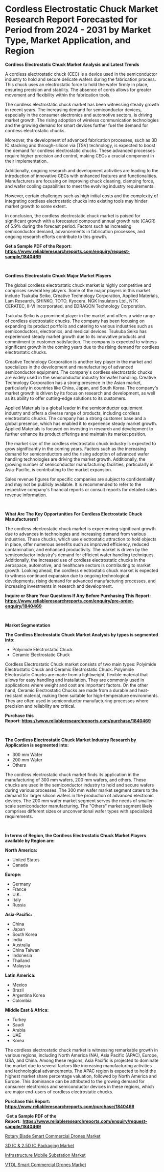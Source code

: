 <p><h1>Cordless Electrostatic Chuck Market Research Report Forecasted for Period from 2024 -  2031 by Market Type, Market Application, and Region</h1></p><p><strong>Cordless Electrostatic Chuck Market Analysis and Latest Trends</strong></p>
<p><p>A cordless electrostatic chuck (CEC) is a device used in the semiconductor industry to hold and secure delicate wafers during the fabrication process. This chuck uses an electrostatic force to hold the wafer firmly in place, ensuring precision and stability. The absence of cords allows for greater movement and flexibility within the fabrication tools.</p><p>The cordless electrostatic chuck market has been witnessing steady growth in recent years. The increasing demand for semiconductor devices, especially in the consumer electronics and automotive sectors, is driving market growth. The rising adoption of wireless communication technologies and the growing demand for smart devices further fuel the demand for cordless electrostatic chucks.</p><p>Moreover, the development of advanced fabrication processes, such as 3D IC stacking and through-silicon via (TSV) technology, is expected to boost the demand for cordless electrostatic chucks. These advanced processes require higher precision and control, making CECs a crucial component in their implementation.</p><p>Additionally, ongoing research and development activities are leading to the introduction of innovative CECs with enhanced features and functionalities. Manufacturers are focusing on improving chuck cleaning, clamping force, and wafer cooling capabilities to meet the evolving industry requirements.</p><p>However, certain challenges such as high initial costs and the complexity of integrating cordless electrostatic chucks into existing tools may hinder market growth to some extent.</p><p>In conclusion, the cordless electrostatic chuck market is poised for significant growth with a forecasted compound annual growth rate (CAGR) of 5.9% during the forecast period. Factors such as increasing semiconductor demand, advancements in fabrication processes, and ongoing research efforts contribute to this growth.</p></p>
<p><strong>Get a Sample PDF of the Report:&nbsp; <a href="https://www.reliableresearchreports.com/enquiry/request-sample/1840469">https://www.reliableresearchreports.com/enquiry/request-sample/1840469</a></strong></p>
<p>&nbsp;</p>
<p><strong>Cordless Electrostatic Chuck Major Market Players</strong></p>
<p><p>The global cordless electrostatic chuck market is highly competitive and comprises several key players. Some of the major players in this market include Tsukuba Seiko, Creative Technology Corporation, Applied Materials, Lam Research, SHINKO, TOTO, Kyocera, NGK Insulators Ltd., NTK CERATEC, II-VI Incorporated, and EDRAGON Technology Corporation.</p><p>Tsukuba Seiko is a prominent player in the market and offers a wide range of cordless electrostatic chucks. The company has been focusing on expanding its product portfolio and catering to various industries such as semiconductors, electronics, and medical devices. Tsukuba Seiko has experienced steady market growth due to its innovative products and commitment to customer satisfaction. The company is expected to witness significant growth in the coming years due to the rising demand for cordless electrostatic chucks.</p><p>Creative Technology Corporation is another key player in the market and specializes in the development and manufacturing of advanced semiconductor equipment. The company's cordless electrostatic chucks are widely used in the semiconductor industry for wafer handling. Creative Technology Corporation has a strong presence in the Asian market, particularly in countries like China, Japan, and South Korea. The company's market growth is driven by its focus on research and development, as well as its ability to offer cutting-edge solutions to its customers.</p><p>Applied Materials is a global leader in the semiconductor equipment industry and offers a diverse range of products, including cordless electrostatic chucks. The company has a strong customer base and a global presence, which has enabled it to experience steady market growth. Applied Materials is focused on investing in research and development to further enhance its product offerings and maintain its market position.</p><p>The market size of the cordless electrostatic chuck industry is expected to grow significantly in the coming years. Factors such as the increasing demand for semiconductors and the rising adoption of advanced wafer handling technologies are driving the market growth. Additionally, the growing number of semiconductor manufacturing facilities, particularly in Asia-Pacific, is contributing to the market expansion.</p><p>Sales revenue figures for specific companies are subject to confidentiality and may not be publicly available. It is recommended to refer to the respective company's financial reports or consult  reports for detailed sales revenue information.</p></p>
<p>&nbsp;</p>
<p><strong>What Are The Key Opportunities For Cordless Electrostatic Chuck Manufacturers?</strong></p>
<p><p>The cordless electrostatic chuck market is experiencing significant growth due to advances in technologies and increasing demand from various industries. These chucks, which use electrostatic attraction to hold objects in place, offer numerous benefits such as improved efficiency, reduced contamination, and enhanced productivity. The market is driven by the semiconductor industry's demand for efficient wafer handling techniques. Additionally, the increased use of cordless electrostatic chucks in the aerospace, automotive, and healthcare sectors is contributing to market growth. Looking ahead, the cordless electrostatic chuck market is expected to witness continued expansion due to ongoing technological developments, rising demand for advanced manufacturing processes, and increasing investments in research and development.</p></p>
<p><strong>Inquire or Share Your Questions If Any Before Purchasing This Report: <a href="https://www.reliableresearchreports.com/enquiry/pre-order-enquiry/1840469">https://www.reliableresearchreports.com/enquiry/pre-order-enquiry/1840469</a></strong></p>
<p>&nbsp;</p>
<p><strong>Market Segmentation</strong></p>
<p><strong>The Cordless Electrostatic Chuck Market Analysis by types is segmented into:</strong></p>
<p><ul><li>Polyimide Electrostatic Chuck</li><li>Ceramic Electrostatic Chuck</li></ul></p>
<p><p>Cordless Electrostatic Chuck market consists of two main types: Polyimide Electrostatic Chuck and Ceramic Electrostatic Chuck. Polyimide Electrostatic Chucks are made from a lightweight, flexible material that allows for easy handling and installation. They are commonly used in applications where weight and cost are important factors. On the other hand, Ceramic Electrostatic Chucks are made from a durable and heat-resistant material, making them suitable for high-temperature environments. They are often used in semiconductor manufacturing processes where precision and reliability are critical.</p></p>
<p><strong>Purchase this Report:&nbsp;<a href="https://www.reliableresearchreports.com/purchase/1840469">https://www.reliableresearchreports.com/purchase/1840469</a></strong></p>
<p>&nbsp;</p>
<p><strong>The Cordless Electrostatic Chuck Market Industry Research by Application is segmented into:</strong></p>
<p><ul><li>300 mm Wafer</li><li>200 mm Wafer</li><li>Others</li></ul></p>
<p><p>The cordless electrostatic chuck market finds its application in the manufacturing of 300 mm wafers, 200 mm wafers, and others. These chucks are used in the semiconductor industry to hold and secure wafers during various processes. The 300 mm wafer market segment caters to the demand for larger silicon wafers in the production of advanced electronic devices. The 200 mm wafer market segment serves the needs of smaller-scale semiconductor manufacturing. The "Others" market segment likely comprises different sizes or unconventional wafer types with specialized requirements.</p></p>
<p>&nbsp;</p>
<p><strong>In terms of Region, the Cordless Electrostatic Chuck Market Players available by Region are:</strong></p>
<p>
    <p> <strong> North America: </strong>
        <ul>
            <li>United States</li>
            <li>Canada</li>
        </ul>
        </p> 
    <p> <strong> Europe: </strong>
        <ul>
            <li>Germany</li>
            <li>France</li>
            <li>U.K.</li>
            <li>Italy</li>
            <li>Russia</li>
        </ul>
        </p> 
    <p> <strong> Asia-Pacific: </strong>
        <ul>
            <li>China</li>
            <li>Japan</li>
            <li>South Korea</li>
            <li>India</li>
            <li>Australia</li>
            <li>China Taiwan</li>
            <li>Indonesia</li>
            <li>Thailand</li>
            <li>Malaysia</li>
        </ul>
        </p> 
    <p> <strong> Latin America: </strong>
        <ul>
            <li>Mexico</li>
            <li>Brazil</li>
            <li>Argentina Korea</li>
            <li>Colombia</li>
        </ul>
        </p> 
    <p> <strong> Middle East & Africa: </strong>
        <ul>
            <li>Turkey</li>
            <li>Saudi</li>
            <li>Arabia</li>
            <li>UAE</li>
            <li>Korea</li>
        </ul>
    </p>
    </p>
<p><p>The cordless electrostatic chuck market is witnessing remarkable growth in various regions, including North America (NA), Asia Pacific (APAC), Europe, USA, and China. Among these regions, Asia Pacific is projected to dominate the market due to several factors like increasing manufacturing activities and technological advancements. The APAC region is expected to hold the highest market share percentage valuation, followed by North America and Europe. This dominance can be attributed to the growing demand for consumer electronics and semiconductor devices in these regions, which are major end-users of cordless electrostatic chucks.</p></p>
<p><strong>Purchase this Report: <a href="https://www.reliableresearchreports.com/purchase/1840469">https://www.reliableresearchreports.com/purchase/1840469</a></strong></p>
<p>&nbsp;<strong>Get a Sample PDF of the Report:&nbsp;&nbsp;<a href="https://www.reliableresearchreports.com/enquiry/request-sample/1840469">https://www.reliableresearchreports.com/enquiry/request-sample/1840469</a></strong></p>
<p><strong></strong></p>
<p><p><a href="https://github.com/chartsaturn/Market-Research-Report-List-1/blob/main/rotary-blade-smart-commercial-drones-market.md">Rotary Blade Smart Commercial Drones Market</a></p><p><a href="https://github.com/beatblasta/Market-Research-Report-List-1/blob/main/3d-ic-25d-ic-packaging-market.md">3D IC & 2.5D IC Packaging Market</a></p><p><a href="https://github.com/jhcraigie/Market-Research-Report-List-1/blob/main/infrastructure-mobile-substation-market.md">Infrastructure Mobile Substation Market</a></p><p><a href="https://github.com/Triciasol/Market-Research-Report-List-1/blob/main/vtol-smart-commercial-drones-market.md">VTOL Smart Commercial Drones Market</a></p></p>